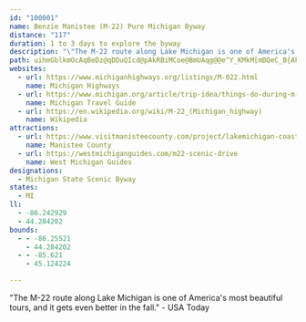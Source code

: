 ```yaml
---
id: "100001"
name: Benzie Manistee (M-22) Pure Michigan Byway
distance: "117"
duration: 1 to 3 days to explore the byway
description: "\"The M-22 route along Lake Michigan is one of America's most beautiful tours, and it gets even better in the fall.\" - USA Today"
path: uihmGblkmOcAqBeDz@qDDuQIcd@pAkRBiMCoe@BmUAqg@@e^Y_KMkM[mBQeC_B{AkEQmCImPk@kD_BeD_H_K_C}AkKqAwBo@yNcJsBgCiFkKyGgSgBqDiRuS_DgBuMiCoVuEaA_@sAsB_@aBiCgTIoDtCml@v@wPM_FoEo\_AwCqHiNyA_A_M}D{G}A}IKaJDi@z@i@tYOv@_EjLYlAmCj]mAtNa@nAiMrRqBdD_ObUuKfPyAtA{Cd@yAYiDuByCy@yBb@}DdCiA^yCY}AkAaEgG}@y@{Bo@}BTgE|AkBVmFe@sDbAmExBeMlI}KhGcCh@eAKqKqEyBa@qARqI~BaAH_OCmILqXfGaVvFcEDuAUiD}AoBg@u\QcS?m]XeMFsa@`@{Kg@wf@M}[FuCd@gCxAcCrDcAfDc@nFCzQg@tEg@jBcBfDgEzCkB\wT@yWGkK@gNGkPCaBOcD_CsBcDoA}@mC[gBd@uL~GiFtEkBb@uC_@yDgC_BW}a@UkVEqs@c@gXK_f@i@aOKqXy@wPc@mEZkElAgJrEyFnA_DReIa@aDaAWX??VYUKgAe@m@[yHiE_GoEwCsDkBqD}C_K}@gGUeDKwGHkNMoGo@iFiBgG_CiEyEeEqAq@qW_LoCk@mGUiEf@gFdBaH~DeCdAqBHo^cB{Dk@eBm@eDiBsBcBsCeDeCaEs_@mt@kAaBoAaAsB]m\C_[@{[Iw@LyHlDuPnIeCfBsG~FeB`AwBL}QOaKBkB^kLzD{BTqI^iDv@wItI_BpBeEhGcGrHcC~BmGpE{C`@cDqAyAsC{DcM_AeBiCuAyB@aI`BwP?}A\_BrAsBlD]pAa@jECha@i@pEoCdI}BpCai@jSiJhDq@JaVEu@y@q@eFmEgTwA}C}@IkIBoPCyC`@eD~AoJjHaBz@}CXeSQKtdAeLCaBRiFhGcVdZmCjAg[CgJEm_@GiEx@aAj@qBxBqGpJeEbHeApAcC`ByBl@eLjAaDBgEYaGIqCLkAhAqA~CaBdBiCnAwT~GiBAaSaIkCyAcBk@gKeBaHaCmEiBiQiIwPwHgC]sC^aFLiCIm@tBQnBaApEVfBnChDZ~Bi@|DuF~\e@fC[~Bi@pEGb@Fc@h@qEZ_Cd@gC~G}b@[_CoCiDWgB`CwLq[eH_FyDwBmFm@kEC}O_CcPDmCxBuZpAoGlEsLlEwXjJe]|CcQnBc`@|AmL~EyQnBqKxCmUxBaMVwL}AuHuCeFqDwCoB?}JtBwDUiNoGkKmCiFqBsD~@gGlIyCpAkGl@oBw@YsCp@aQlCqWTeS`Bc]vBk\CsBcCqO_@qYDeIlAen@ZoHdBsM|AgWdAgKB}FyA_l@uAiQy@mDoBkAwLqDoTaQsHkHcR_^cBeGi@}]}BaNOwLrCuv@z@yNdCuZGqFiDik@kAuFkPoe@o@qCyI{z@eAiByIqG{TuNwCmCiT{VuAeAg`@kRaDuGMsLaCgCotAPwNEomCTeb@Jq_BvAqD_CoGiS}@}AsCq@gThE_`@|TsElGyBtLDfUk@`EsCfBcZX}C_@sKiOe^uj@cL}PaGqG}[wZ_GgHcEyD{LaI_IgJm]lFmOR_Hj@gJlBwKOgPf@a\a@sF]}EmCeIwIyH{BaEd@}DbCiBfC}LnWwEjIgFpFkItEyGvAcLCgGmAei@}NwBoAS~BQ|BOXOZSLOH_@?OCiBM_@EWFe@h@xF^j@DTmCd@}Fo@k@i@s@e@o@eCeEaByCm@s@[]w@s@UOk@]m@Uc@OkCg@uEy@qIeBgDw@wC_AcEeB_YaMkRaBkFoDpJub@`Ea]H_|A_JohAMqv@sJaVmd@sm@mQgM_CuNIu\cF_WoTcWc]oJiq@yg@s^aAgDeCuZ}r@sBoTbBea@`Ik]bC{cA`IeZ_@yr@Ruq@z@eJhJkUxOqSlb@k^rD{Pb@ieAz@cNjMuWxMuR~CyQmA{qB{Bme@ge@ol@cKeHu_@aMaMiBaVeT}Sab@m_@w`@{XuKi^|Aon@oa@gKgLeMmG{`@uf@gOgOoHaOsg@u\wh@yN_N_LaPeFqYnM{XMcHaRcOyEmUyNoJs@yP_OcMk@_LxCwn@qYiIeLav@s{@mOo_@qDyDyd@aOeb@kRwOmCuIsOWyLhIsg@l@sj@{CyQcI_TwAmMEgb@aHyTeFkFm_@yNic@a]oTgFiz@{k@kKub@q@gY{C}H__@qf@iSiN}RsGwD}ZnD}ToB{Ro\sMqe@wy@KqOwRmMsC@u@Cw@QyB{@k@]yC{As@g@k@k@}@oAaDcFyBsCyJkM_@_@WUIIOQo@q@wGcFgA{@]_@g@s@oFoJYe@Ss@EOCOCi@AUD{LjJM|K{Bh\oJnX{Ax^gIbWcCfXeK|W}MvFeG`MiR`OeQnL}JjGyHdHyKd~@cg@vOgGzIaBbpAYzA^~@dEzO`PfH@bJv@xC`AdLlSzExL~GdCvPjAzRF~Cx@lD~CtFnIpKfG|CPxSu@j^qFfANl`@x]fVdUjGtIlLbYzD`IdQza@hKfZnJdTxDxGlH~GdGbCvDpDjHzCdT~BrDbArJxNbMlL~S`HjCfBhWfUfWfZjNb@jImEtOqFrEeDvFqKlUus@lFeLjDiDfFiC~l@iPtG{@`JfBzPbJdH`Abr@DjFcA`HsElD}EjOkWlEqEbGqCnKUvk@fHnOvCvW|HdZtKvK|CvZ`HzEbBtb@bT`KxHva@|^be@|XzJzCfHt@bf@rB|FKnOkDhGe@rLrC`G\|NqAxFdAhJbGtGrBnSXtGv@zKhDvGb@zQsChGe@pL|@pFEtY_DpGFlS~AlGy@d{@yXpJqE`RiKlHeD~U{FdEiB|J{GzPyH|NkKzMuGvEiApIOfDf@vf@|NxD|@jGHvGu@`WXbJrB`RvJdPvFhGMhFgDdG_InKiRlA{BjC}E
websites:
  - url: https://www.michiganhighways.org/listings/M-022.html
    name: Michigan Highways
  - url: https://www.michigan.org/article/trip-idea/things-do-during-m-22-scenic-drive
    name: Michigan Travel Guide
  - url: https://en.wikipedia.org/wiki/M-22_(Michigan_highway)
    name: Wikipedia
attractions:
  - url: https://www.visitmanisteecounty.com/project/lakemichigan-coastaltour
    name: Manistee County
  - url: https://westmichiganguides.com/m22-scenic-drive
    name: West Michigan Guides
designations:
  - Michigan State Scenic Byway
states:
  - MI
ll:
  - -86.242929
  - 44.284202
bounds:
  - - -86.25521
    - 44.284202
  - - -85.621
    - 45.124224

---
```


"The M-22 route along Lake Michigan is one of America's most beautiful tours, and it gets even better in the fall." - USA Today
